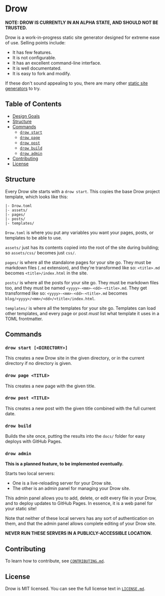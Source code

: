 # Drow

__NOTE: DROW IS CURRENTLY IN AN ALPHA STATE, AND SHOULD NOT BE TRUSTED.__

Drow is a work-in-progress static site generator designed for extreme ease of
use. Selling points include:

- It has few features.
- It is not configurable.
- It has an excellent command-line interface.
- It is well documentated.
- It is easy to fork and modify.

If these don't sound appealing to you, there are many other
[static site generators](https://www.staticgen.com/) to try.

## Table of Contents

- [Design Goals](#design-goals)
- [Structure](#structure)
- [Commands](#commands)
    - [`drow start`](#drow-start-directory)
    - [`drow page`](#drow-page-title)
    - [`drow post`](#drow-post-title)
    - [`drow build`](#drow-build)
    - [`drow admin`](#drow-admin)
- [Contributing](#contributing)
- [License](#license)

## Structure

Every Drow site starts with a `drow start`. This copies the base Drow project
template, which looks like this:

```
|- Drow.toml
|- assets/
|- pages/
|- posts/
|- templates/
```

`Drow.toml` is where you put any variables you want your pages, posts, or
templates to be able to use.

`assets/` just has its contents copied into the root of the site during
building; so `assets/css/` becomes just `css/`.

`pages/` is where all the standalone pages for your site go. They must be
markdown files (`.md` extension), and they're transformed like so: `<title>.md`
becomes `<title>/index.html` in the site.

`posts/` is where all the posts for your site go. They must be markdown files
too, and they must be named `<yyyy>-<mm>-<dd>-<title>.md`. They get transformed
like so: `<yyyy>-<mm>-<dd>-<title>.md` becomes
`blog/<yyyy>/<mm>/<dd>/<title>/index.html`.

`templates/` is where all the templates for your site go. Templates can load
other templates, and every page or post _must_ list what template it uses in
a TOML frontmatter.

## Commands

### `drow start [<DIRECTORY>]`

This creates a new Drow site in the given directory, or in the current
directory if no directory is given.

### `drow page <TITLE>`

This creates a new page with the given title.

### `drow post <TITLE>`

This creates a new post with the given title combined with the full current date.

### `drow build`

Builds the site once, putting the results into the `docs/` folder for easy
deploys with GitHub Pages.

### `drow admin`

__This is a planned feature, to be implemented eventually.__

Starts two local servers:

- One is a live-reloading server for your Drow site.
- The other is an admin panel for managing your Drow site.

This admin panel allows you to add, delete, or edit every file in your Drow,
and to deploy updates to GitHub Pages. In essence, it is a web panel for your
static site!

Note that neither of these local servers has any sort of authentication on
them, and that the admin panel allows complete editing of your Drow site.

__NEVER RUN THESE SERVERS IN A PUBLICLY-ACCESSIBLE LOCATION.__

## Contributing

To learn how to contribute, see [`CONTRIBUTING.md`](CONTRIBUTING.md).

## License

Drow is MIT licensed. You can see the full license text in [`LICENSE.md`](LICENSE.md).

